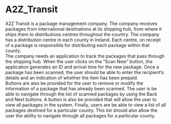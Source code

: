 # A2Z_Transit
A2Z Transit is a package management company. The company receives packages from international destinations
at its shipping hub, from where it ships them to distributions centres throughout the country. 
The company has a distribution centre in each county in Ireland. Each centre, on receipt of a package
is responsible for distributing each package within that county.  
The company needs an application to track the packages that pass through the shipping hub.
 When the user clicks on the “Scan New” button, the application generates an ID and arrival time for the new package.
 Once a package has been scanned, the user should be able to enter the recipient’s details and an indication
 of whether the item has been prepaid.  
Buttons are also be provided for the user to remove or modify the information of a package that has already been scanned.
The user is be able to navigate through the list of scanned packages by using the Back and Next buttons.
A button is also be provided that will allow the user to view all packages in the system.
Finally, users are be able to view a list of all packages destined for a particular county.
This list should also allow the user the ability to navigate through all packages for a particular county. 
